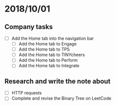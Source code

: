 # 2018/10/01

## Company tasks
- [ ] Add the Home tab into the navigation bar
  - [ ] Add the Home tab to Engage
  - [ ] Add the Home tab to TPS
  - [ ] Add the Home tab to TINYcheers
  - [ ] Add the Home tab to Perform
  - [ ] Add the Home tab to Integrate

## Research and write the note about
- [ ] HTTP requests
- [ ] Complete and revise the Binary Tree on LeetCode
